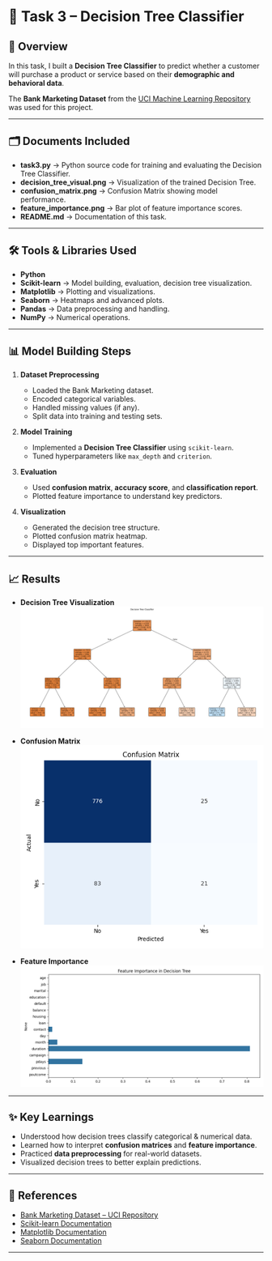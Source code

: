 # 🌳 Task 3 – Decision Tree Classifier  

## 📌 Overview  
In this task, I built a **Decision Tree Classifier** to predict whether a customer will purchase a product or service based on their **demographic and behavioral data**.  

The **Bank Marketing Dataset** from the [UCI Machine Learning Repository](https://archive.ics.uci.edu/ml/datasets/bank+marketing) was used for this project.  

---

## 🗂 Documents Included  
- **task3.py** → Python source code for training and evaluating the Decision Tree Classifier.  
- **decision_tree_visual.png** → Visualization of the trained Decision Tree.  
- **confusion_matrix.png** → Confusion Matrix showing model performance.  
- **feature_importance.png** → Bar plot of feature importance scores.  
- **README.md** → Documentation of this task.  

---

## 🛠️ Tools & Libraries Used  
- **Python**  
- **Scikit-learn** → Model building, evaluation, decision tree visualization.  
- **Matplotlib** → Plotting and visualizations.  
- **Seaborn** → Heatmaps and advanced plots.  
- **Pandas** → Data preprocessing and handling.  
- **NumPy** → Numerical operations.  

---

## 📊 Model Building Steps  
1. **Dataset Preprocessing**  
   - Loaded the Bank Marketing dataset.  
   - Encoded categorical variables.  
   - Handled missing values (if any).  
   - Split data into training and testing sets.  

2. **Model Training**  
   - Implemented a **Decision Tree Classifier** using `scikit-learn`.  
   - Tuned hyperparameters like `max_depth` and `criterion`.  

3. **Evaluation**  
   - Used **confusion matrix**, **accuracy score**, and **classification report**.  
   - Plotted feature importance to understand key predictors.  

4. **Visualization**  
   - Generated the decision tree structure.  
   - Plotted confusion matrix heatmap.  
   - Displayed top important features.  

---

## 📈 Results  
- **Decision Tree Visualization**  
  ![Decision Tree](decision_tree.png)  

- **Confusion Matrix**  
  ![Confusion Matrix](confusion_matrix.png)  

- **Feature Importance**  
  ![Feature Importance](feature_importance.png)  

---

## ✨ Key Learnings  
- Understood how decision trees classify categorical & numerical data.  
- Learned how to interpret **confusion matrices** and **feature importance**.  
- Practiced **data preprocessing** for real-world datasets.  
- Visualized decision trees to better explain predictions.  

---

## 🔗 References  
- [Bank Marketing Dataset – UCI Repository](https://archive.ics.uci.edu/ml/datasets/bank+marketing)  
- [Scikit-learn Documentation](https://scikit-learn.org/stable/)  
- [Matplotlib Documentation](https://matplotlib.org/)  
- [Seaborn Documentation](https://seaborn.pydata.org/)  

---
